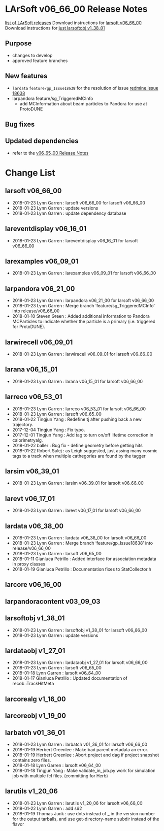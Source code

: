 LArSoft v06_66_00 Release Notes
======================================================================

[list of LArSoft releases](LArSoft_release_list)
Download instructions for [larsoft v06_66_00](http://scisoft.fnal.gov/scisoft/bundles/larsoft/v06_66_00/larsoft-v06_66_00.html)
Download instructions for [just larsoftobj v1_38_01](http://scisoft.fnal.gov/scisoft/bundles/larsoftobj/v1_38_01/larsoftobj-v1_38_01.html)

Purpose
--------------------

-   changes to develop
-   approved feature branches

New features
------------------------------

-   `lardata` `feature/gp_Issue18638` for the resolution of issue [redmine issue 18638](https://cdcvs.fnal.gov/redmine/issues/18638)
-   larpandora feature/sg_TriggeredMCInfo
    -   add MCInformation about beam particles to Pandora for use at ProtoDUNE

Bug fixes
------------------------

Updated dependencies
----------------------------------------------

-   refer to the [v06_65_00 Release Notes](ReleaseNotes066500)

Change List
============================

larsoft v06_66_00
------------------------------------------

-   2018-01-23 Lynn Garren : larsoft v06_66_00 for larsoft v06_66_00
-   2018-01-23 Lynn Garren : update versions
-   2018-01-23 Lynn Garren : update dependency database

lareventdisplay v06_16_01
----------------------------------------------------------

-   2018-01-23 Lynn Garren : lareventdisplay v06_16_01 for larsoft v06_66_00

larexamples v06_09_01
--------------------------------------------------

-   2018-01-23 Lynn Garren : larexamples v06_09_01 for larsoft v06_66_00

larpandora v06_21_00
------------------------------------------------

-   2018-01-23 Lynn Garren : larpandora v06_21_00 for larsoft v06_66_00
-   2018-01-23 Lynn Garren : Merge branch ‘feature/sg_TriggeredMCInfo’ into release/v06_66_00
-   2018-01-10 Steven Green : Added additional information to Pandora MCParticles to indicate whether the particle is a primary (i.e. triggered for ProtoDUNE).

larwirecell v06_09_01
--------------------------------------------------

-   2018-01-23 Lynn Garren : larwirecell v06_09_01 for larsoft v06_66_00

larana v06_15_01
----------------------------------------

-   2018-01-23 Lynn Garren : larana v06_15_01 for larsoft v06_66_00

larreco v06_53_01
------------------------------------------

-   2018-01-23 Lynn Garren : larreco v06_53_01 for larsoft v06_66_00
-   2018-01-23 Lynn Garren : larsoft v06_65_00
-   2018-01-22 Tingjun Yang : Redefine tj after pushing back a new trajectory.
-   2017-12-04 Tingjun Yang : Fix typo.
-   2017-12-01 Tingjun Yang : Add tag to turn on/off lifetime correction in calorimetryalg.
-   2018-01-22 baller : Bug fix - define geometry before getting hits
-   2018-01-22 Robert Sulej : as Leigh suggested, just assing many cosmic tags to a track when multiple cathegories are found by the tagger

larsim v06_39_01
----------------------------------------

-   2018-01-23 Lynn Garren : larsim v06_39_01 for larsoft v06_66_00

larevt v06_17_01
----------------------------------------

-   2018-01-23 Lynn Garren : larevt v06_17_01 for larsoft v06_66_00

lardata v06_38_00
------------------------------------------

-   2018-01-23 Lynn Garren : lardata v06_38_00 for larsoft v06_66_00
-   2018-01-23 Lynn Garren : Merge branch ‘feature/gp_Issue18638’ into release/v06_66_00
-   2018-01-23 Lynn Garren : larsoft v06_65_00
-   2018-01-11 Gianluca Petrillo : Added interface for association metadata in proxy classes
-   2018-01-19 Gianluca Petrillo : Documentation fixes to StatCollector.h

larcore v06_16_00
------------------------------------------

larpandoracontent v03_09_03
--------------------------------------------------------------

larsoftobj v1_38_01
----------------------------------------------

-   2018-01-23 Lynn Garren : larsoftobj v1_38_01 for larsoft v06_66_00
-   2018-01-23 Lynn Garren : update versions

lardataobj v1_27_01
----------------------------------------------

-   2018-01-23 Lynn Garren : lardataobj v1_27_01 for larsoft v06_66_00
-   2018-01-23 Lynn Garren : larsoft v06_65_00
-   2018-01-18 Lynn Garren : larsoft v06_64_00
-   2018-01-17 Gianluca Petrillo : Updated documentation of recob::TrackHitMeta

larcorealg v1_16_00
----------------------------------------------

larcoreobj v1_19_00
----------------------------------------------

larbatch v01_36_01
--------------------------------------------

-   2018-01-23 Lynn Garren : larbatch v01_36_01 for larsoft v06_66_00
-   2018-01-19 Herbert Greenlee : Make bad parent metadata an error.
-   2018-01-19 Herbert Greenlee : Abort project and dag if project snapshot contains zero files.
-   2018-01-18 Lynn Garren : larsoft v06_64_00
-   2018-01-18 Tingjun Yang : Make validate_in_job.py work for simulation job with multiple fcl files. (committing for Herb)

larutils v1_20_06
------------------------------------------

-   2018-01-23 Lynn Garren : larutils v1_20_06 for larsoft v06_66_00
-   2018-01-22 Lynn Garren : add s62
-   2018-01-19 Thomas Junk : use dots instead of _ in the version number for the output tarballs, and use get-directory-name subdir instead of the flavor
